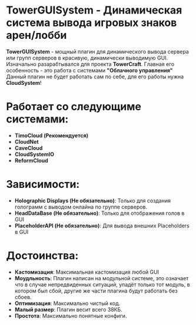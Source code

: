 # TowerGUISystem - Динамическая система вывода игровых знаков арен/лобби

**TowerGUISystem** - мощный плагин для динамического вывода сервера или групп серверов в красивую, динамически выводимую GUI.
Изначально разарабтывался для проекта **TowerCraft**.
Главная его особенность - это работа с системами **"Облачного управления"**
Данный плагин не будет работать сам по себе, для его работы нужна **CloudSystem**!

# Работает со следующиме системами:
 - **TimoCloud (Рекомендуется)**
 - **CloudNet**
 - **CaveCloud**
 - **CloudSystemIO**
 - **ReformCloud**

# Зависимости:
 - **Holographic Displays (Не обязательно)**: Только для создания голограмм с выводом онлайна по группе серверов.
 - **HeadDataBase (Не обязательно)**: Только для отображения голов в GUI
 - **PlaceholderAPI (Не обязательно)**: Для вывода внешних Placeholders в GUI
 
# Достоинства:
 - **Кастомизация**: Максимальная кастомизация любой GUI
 - **Моудльность**: Плагин написан на модульной системе, это означает что в случае непредвиденных ситуаций, упадёт только тот модуль, в котором был сбой, другие же части плагина будут работать без сбоев. 
 - **Оптимизация**: Максимально чистый код.
 - **Малый размер**: Плагин весит всего 38КБ.
 - **Простота**: Максимально понятные конфиги.

